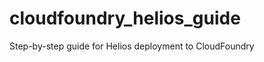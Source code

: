 cloudfoundry_helios_guide
=========================

Step-by-step guide for Helios deployment to CloudFoundry
